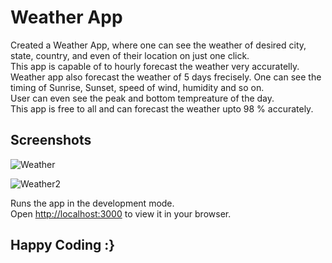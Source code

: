 # Weather App

Created a Weather App, where one can see the weather of desired city, state, country, and even of their location on just one click.
<br/>
This app is capable of to hourly forecast the weather very accuratelly.
<br/>
Weather app also forecast the weather of 5 days frecisely.
One can see the timing of Sunrise, Sunset, speed of wind, humidity and so on.<br/>
User can even see the peak and bottom tempreature of the day.
<br/>
This app is free to all and can forecast the weather upto 98 % accurately.

## Screenshots

![Weather](https://user-images.githubusercontent.com/86166514/234665454-80a9e458-10a2-4282-968d-7ea47cfe30fd.png)

![Weather2](https://user-images.githubusercontent.com/86166514/234665482-aa612be1-7013-42ab-8d73-5a60e5168572.png)


Runs the app in the development mode.\
Open [http://localhost:3000](http://localhost:3000) to view it in your browser.


## Happy Coding :}
